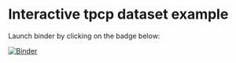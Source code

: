 # Interactive tpcp dataset example

Launch binder by clicking on the badge below:

[![Binder](https://mybinder.org/badge_logo.svg)](https://mybinder.org/v2/gh/AKuederle/tpcp-dataset-example/HEAD)


